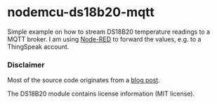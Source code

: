 nodemcu-ds18b20-mqtt
======================

Simple example on how to stream DS18B20 temperature readings to a MQTT broker.
I am using [Node-RED](nodered.org) to forward the values, e.g. to a ThingSpeak account.

### Disclaimer

Most of the source code originates from a [blog post](http://www.foobarflies.io/a-simple-connected-object-with-nodemcu-and-mqtt).

The DS18B20 module contains license information (MIT license).


